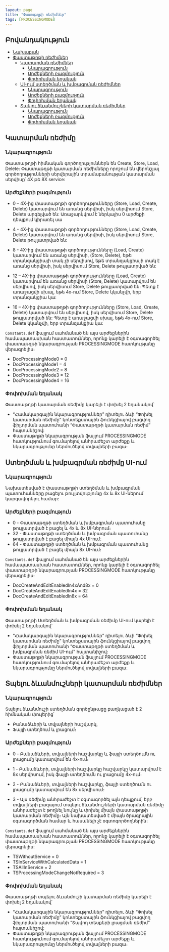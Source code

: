 ```yaml
---
layout: page
title: "Փաստաթղթի ռեժիմներ"
tags: [PROCESSINGMODE]
---
```


## Բովանդակություն

* [Նախաբան](#նախաբան)
* [Փաստաթղթի ռեժիմներ](#փաստաթղթի-ռեժիմներ)
  * [Կատարման ռեժիմներ](#կատարման-ռեժիմներ)
	  * [Նկարագրություն](#նկարագրություն) 
	  * [Արժեքների բազմություն](արժեքների-բազմություն)
	  * [Փոփոխման եղանակ](#փոփոխման-եղանակ) 	  
  * [UI-ում ստեղծման և խմբագրման ռեժիմներ](#ui-ում-ստեղծման-և-խմբագրման-ռեժիմներ)
      * [Նկարագրություն](#նկարագրություն) 
	  * [Արժեքների բազմություն](արժեքների-բազմություն)
	  * [Փոփոխման եղանակ](#փոփոխման-եղանակ) 
  * [Տպելու ձևանմուշների կատարման ռեժիմներ](#տպելու-ձևանմուշների-կատարման-ռեժիմներ)
      * [Նկարագրություն](#նկարագրություն) 
	  * [Արժեքների բազմություն](արժեքների-բազմություն)
	  * [Փոփոխման եղանակ](#փոփոխման-եղանակ) 

## Կատարման ռեժիմը

### Նկարագրություն

Փաստաթղթի հիմնական գործողություններն են Create, Store, Load, Delete:
Փաստաթղթի կատարման ռեժիմները որոշում են վերոնշյալ գործողությունների սերվերային տրամաբանության կատարման սերվիսը՝ 4X թե 8X service:

### Արժեքների բազմություն

-   0 – 4X-ից փաստաթղթի գործողությունները (Store, Load, Create, Delete) կատարվում են առանց սերվիսի, իսկ սերվիսում Store, Delete արգելված են: Առաջարկվում է ներկայիս 0 արժեքի դեպքում կիրառել սա
    
-   4 - 4X-ից փաստաթղթի գործողությունները (Store, Load, Create, Delete) կատարվում են առանց սերվիսի, իսկ սերվիսում Store, Delete թույլատրված են:
    
-   8 - 4X-ից փաստաթղթի գործողությունները (Load, Create) կատարվում են առանց սերվիսի, (Store, Delete), եթե տրանզակցիայի տակ չի սերվիսով, եթե տրանզակցիայի տակ է առանց սերվիսի, իսկ սերվիսում Store, Delete թույլատրված են:
    
-   12 – 4X-ից փաստաթղթի գործողությունները (Load, Create) կատարվում են առանց սերվիսի (Store, Delete) կատարվում են սերվիսով, իսկ սերվիսում Store, Delete թույլատրված են: Պետք է առաջացվի սխալ, եթե 4x-ում Store, Delete կկանչվի, երբ տրանզակցիա կա:
    
-   16 – 4X-ից փաստաթղթի գործողությունները (Store, Load, Create, Delete) կատարվում են սերվիսով, իսկ սերվիսում Store, Delete թույլատրված են: Պետք է առաջացվի սխալ, եթե 4x-ում Store, Delete կկանչվի, երբ տրանզակցիա կա:

`Constants.def` ֆայլում սահմանած են այս արժեքներին համապատասխան հաստատուններ, որոնք կարելի է օգտագործել փաստաթղթի նկարագրության PROCESSINGMODE հատկությանը վերագրելիս։

* DocProcessingMode0 = 0
* DocProcessingMode1 = 4
* DocProcessingMode2 = 8 
* DocProcessingMode3 = 12
* DocProcessingMode4 = 16

### Փոփոխման եղանակ

Փաստաթղթի կատարման ռեժիմը կարելի է փոխել 2 եղանակով՝
-   “Համակարգային նկարագրություններ” դիտելու ձևի “Փոխել կատարման ռեժիմը” կոնտեքստային ֆունկցիայով բացվող ֆիլտրման պատուհանի “Փաստաթղթի կատարման ռեժիմ” հայտանիշով:   
-   Փաստաթղթի նկարագրության ֆայլում PROCESSINGMODE հատկությունում գումարելով անհրաժեշտ արժեքը և նկարագրությունը ներմուծելով տվյալների բազա։

## Ստեղծման և խմբագրման ռեժիմը UI-ում

### Նկարագրություն

Նախատեսված է փաստաթղթի ստեղծման և խմբագրման պատուհանները բացելու թույլտվությունը 4x և 8x UI-ներում կարգավորելու համար։

### Արժեքների բազմություն

-   0 - Փաստաթղթի ստեղծման և խմբագրման պատուհանը թույլատրված է բացել և 4x և 8x UI-ներում։    
-   32 - Փաստաթղթի ստեղծման և խմբագրման պատուհանը թույլատրված է բացել միայն 4x UI-ում։
-   64 - Փաստաթղթի ստեղծման և խմբագրման պատուհանը թույլատրված է բացել միայն 8x UI-ում։

`Constants.def` ֆայլում սահմանած են այս արժեքներին համապատասխան հաստատուններ, որոնք կարելի է օգտագործել փաստաթղթի նկարագրության PROCESSINGMODE հատկությանը վերագրելիս։

* DocCreateAndEditEnabledIn4xAnd8x = 0
* DocCreateAndEditEnabledIn4x = 32
* DocCreateAndEditEnabledIn8x = 64

### Փոփոխման եղանակ

Փաստաթղթի Ստեղծման և խմբագրման ռեժիմը UI-ում կարելի է փոխել 2 եղանակով՝
-   “Համակարգային նկարագրություններ” դիտելու ձևի “Փոխել կատարման ռեժիմը” կոնտեքստային ֆունկցիայով բացվող ֆիլտրման պատուհանի “Փաստաթղթի ստեղծման և խմբագրման ռեժիմ UI-ում” հայտանիշով:   
-   Փաստաթղթի նկարագրության ֆայլում PROCESSINGMODE հատկությունում գումարելով անհրաժեշտ արժեքը և նկարագրությունը ներմուծելով տվյալների բազա։

## Տպելու ձևանմուշների կատարման ռեժիմներ

### Նկարագրություն

Տպելու ձևանմուշի ստեղծման գործընթացը բաղկացած է 2 հիմնական փուլերից՝
-   Բանաձևերի և տվյալների հաշվարկ,
-   Ֆայլի ստեղծում և լրացում։

### Արժեքների բազմություն

-   0 - Բանաձևերի, տվյալների հաշվարկը և ֆայլի ստեղծումն ու լրացումը կատարվում են 4x-ում։
    
-   1 - Բանաձևերի, տվյալների հաշվարկը հաշվարկը կատարվում է 8x սերվիսում, իսկ ֆայլի ստեղծումն ու լրացումը 4x-ում։
    
-   2 - Բանաձևերի, տվյալների հաշվարկը, ֆայլի ստեղծումն ու լրացումը կատարվում են 8x սերվիսում։
    
-   3 - Այս ռեժիմը անհրաժեշտ է օգտագործել այն դեպքում, երբ տվյալների բազայում տպելու ձևանմուշների կատարման ռեժիմը անհրաժեշտ է թողնել նույնը և փոխել միայն փաստաթղթի կատարման ռեժիմը։ Այն նախատեսված է միայն ծրագրային օգտագործման համար և հասանելի չէ օգտոգործողներին։

`Constants.def` ֆայլում սահմանած են այս արժեքներին համապատասխան հաստատուններ, որոնք կարելի է օգտագործել փաստաթղթի նկարագրության PROCESSINGMODE հատկությանը վերագրելիս։

* TSWithoutService = 0
* TSInServiceWithCalculatedData = 1
* TSAllInService = 2
* TSProcessingModeChangeNotRequired = 3

### Փոփոխման եղանակ

Փաստաթղթի տպելու ձևանմուշի կատարման ռեժիմը կարելի է փոխել 2 եղանակով՝
-   “Համակարգային նկարագրություններ” դիտելու ձևի “Փոխել կատարման ռեժիմը” կոնտեքստային ֆունկցիայով բացվող ֆիլտրման պատուհանի “Տպվող տեսքերի լրացման ռեժիմ” հայտանիշով:   
-   Փաստաթղթի նկարագրության ֆայլում PROCESSINGMODE հատկությունում գումարելով անհրաժեշտ արժեքը և նկարագրությունը ներմուծելով տվյալների բազա։
